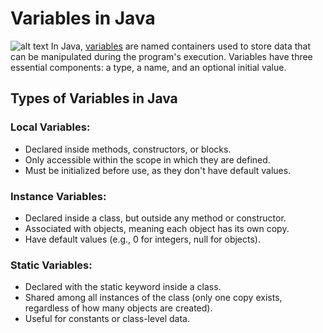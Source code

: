 # Variables in Java
![alt text](https://litslink.com/wp-content/uploads/2020/11/what-is-java-image.png)
In Java, [variables](https://www.w3schools.com/java/java_variables.asp) are named containers used to store data that can be manipulated during the program's execution. Variables have three essential components: a type, a name, and an optional initial value. 

## Types of Variables in Java
### Local Variables:
* Declared inside methods, constructors, or blocks.
* Only accessible within the scope in which they are defined.
* Must be initialized before use, as they don't have default values.

### Instance Variables:
* Declared inside a class, but outside any method or constructor.
* Associated with objects, meaning each object has its own copy.
* Have default values (e.g., 0 for integers, null for objects).

### Static Variables:
* Declared with the static keyword inside a class.
* Shared among all instances of the class (only one copy exists, regardless of how many objects are created).
* Useful for constants or class-level data.